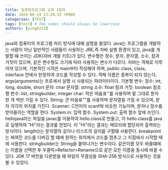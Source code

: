 ```yaml
---
title: 일경험프로그램 교육 1일차
date: 2024-06-24 13:28:33 +0900
categories: [TEST]
tags: [test] # TAG names should always be lowercase
authors: [yung6213]
---
```

java와 컴퓨터의 프로그램 처리 방식에 대해 설명을 들었다.
java는 프로그램을 개발하는 사람이 아닌 일반적인 사람들이 사용하는 JRE,즉 자바 실행 환경이 있고,
java를 개발할 떄 쓰이는 JDK(자바 개발 키트)가 있다.
변수형은 정수, 문자, 문자열, 소수, 참과 거짓이 있으며, 같은 변수형도 크기에 따라 사용하는 변수가 다르다.
자바는 객체로 이루어져 있으며, 기본적인 시작은 main부터 작성해야 하며, public class, class, interface 안에서 한정하여 코드를 작성할 수 있다.
객체 이름은 중복이 되지 않는다.
args(arguments)는 프로세서 실행 시 사용되는 파라미터이다.
기본형 변수:
정수: int, long, double, short
문자: char
문자열: string
소수: float
참과 거짓: boolean
참조형 변수:
list, stringbuilder, integer
char: 작은 따옴표''를 사용하며 말 그대로 문자 한 개 씩만 가질 수 있다.
String: 큰 따옴표""를 사용하며 문자열을 가질 수 있으며, 문자 각각의 위치를 가진다.
Scanner: C언어의 scanf와 비슷한 기능이며, 문자나 정수를 받아들이는 역할을 한다.
System.in: 입력 함수. System.out: 출력 함수 앞에 쓰인다.
hellojava라는 파일을 javac를 이용하여 hello.class로 만들고, 이 hello.class를 java로 실행하여 "Hi"라는 결과를 얻었다.
 이 "Hi"라는 결과는 메모리에 할당되어 출력되는 방식이다.
 length()는 문자열의 길이나 리스트의 길이를 구할떄 사용한다.
breakpoint는 짜여진 코드를 디버깅 할 떄에 원하는 위치에서 코드를 멈추고 그 지점에서 시작할 때에 사용한다.
stringbuilder는 String을 붙여나가는 변수이다.
같은이름 모두 바꿀떄에는 이름을 선택한 후 우클릭>Refactor>Rename으로 같은 모든 이름을 동시에 바꿀 수 있다.
JDK 17 버전을 다운받을 떄 파일의 무결성을 SHA-256 방식으로 사용하는 것을 볼 수 있었다.